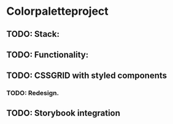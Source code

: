# Colorpaletteproject



## TODO: Stack:





## TODO:  Functionality:




## TODO:  CSSGRID with styled components 



### TODO: Redesign.


               
## TODO: Storybook integration

 
     
